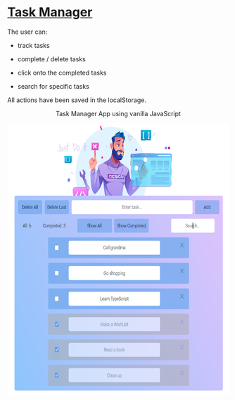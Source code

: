 # <a href='https://github.com/PetrovaValerie/task-manager'> Task Manager </a> 

  <!-- DESCRIPTION -->
  
The user can:

- track tasks

- complete / delete tasks

- click onto the completed tasks

- search for specific tasks

All actions have been saved in the localStorage. 

<div align="center">
  
Task Manager App using vanilla JavaScript
   
<!--   <img src="img/overview.png" alt="TaskTrackerImg" width="875" height="665" align="center"/> -->
  <img src="img/overview.png" alt="TaskTrackerImg" width="805" height="615" align="center"/>
</div>
  
  

